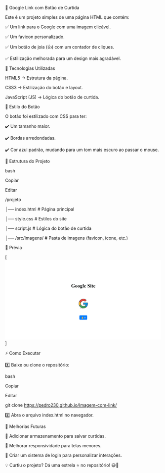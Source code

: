 📌 Google Link com Botão de Curtida

Este é um projeto simples de uma página HTML que contém:

✅ Um link para o Google com uma imagem clicável.

✅ Um favicon personalizado.

✅ Um botão de joia (👍) com um contador de cliques.

✅ Estilização melhorada para um design mais agradável.


🚀 Tecnologias Utilizadas

HTML5 → Estrutura da página.

CSS3 → Estilização do botão e layout.

JavaScript (JS) → Lógica do botão de curtida.

🎨 Estilo do Botão

O botão foi estilizado com CSS para ter:

✔️ Um tamanho maior.

✔️ Bordas arredondadas.

✔️ Cor azul padrão, mudando para um tom mais escuro ao passar o mouse.

📂 Estrutura do Projeto

bash

Copiar

Editar

/projeto

│── index.html  # Página principal

│── style.css         # Estilos do site

│── script.js         # Lógica do botão de curtida

│── /src/imagens/     # Pasta de imagens (favicon, ícone, etc.)

📸 Prévia

[<img src="./src/Gifs/Gif Google site .gif" alt="Gif do projeto">]

⚡ Como Executar

1️⃣ Baixe ou clone o repositório:

bash

Copiar

Editar

git clone https://pedro230.github.io/Imagem-com-link/

2️⃣ Abra o arquivo index.html no navegador.

📌 Melhorias Futuras

🔹 Adicionar armazenamento para salvar curtidas.

🔹 Melhorar responsividade para telas menores.

🔹 Criar um sistema de login para personalizar interações.


💡 Curtiu o projeto? Dá uma estrela ⭐ no repositório! 😃🚀
